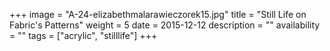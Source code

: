 +++
image = "A-24-elizabethmalarawieczorek15.jpg"
title = "Still Life on Fabric's Patterns"
weight = 5
date = 2015-12-12
description = ""
availability = ""
tags = ["acrylic", "stilllife"]
+++
